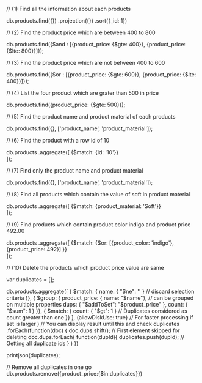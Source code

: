 // (1) Find all the information about each products

db.products.find({})
   .projection({})
   .sort({_id: 1})
   
// (2) Find the product price which are between 400 to 800

db.products.find({$and : [{product_price: {$gte: 400}}, {product_price: {$lte: 800}}]});

// (3) Find the product price which are not between 400 to 600

db.products.find({$or : [{product_price: {$gte: 600}}, {product_price: {$lte: 400}}]});

// (4) List the four product which are grater than 500 in price 

db.products.find({product_price: {$gte: 500}});

// (5) Find the product name and product material of each products

db.products.find({}, ['product_name', 'product_material']);

// (6) Find the product with a row id of 10

db.products
    .aggregate([
        {$match: {id: '10'}}    
]);

// (7) Find only the product name and product material

db.products.find({}, ['product_name', 'product_material']);

// (8) Find all products which contain the value of soft in product material 

db.products
    .aggregate([
        {$match: {product_material: 'Soft'}}    
]);

// (9) Find products which contain product color indigo and product price 492.00

db.products
    .aggregate([
        {$match: {$or: [{product_color: 'indigo'}, {product_price: 492}] }}    
]);

// (10) Delete the products which product price value are same

var duplicates = [];

db.products.aggregate([
  { $match: { 
    name: { "$ne": '' }  // discard selection criteria
  }},
  { $group: { 
    product_price: { name: "$name"}, // can be grouped on multiple properties 
    dups: { "$addToSet": "$product_price" }, 
    count: { "$sum": 1 } 
  }},
  { $match: { 
    count: { "$gt": 1 }    // Duplicates considered as count greater than one
  }}
],
{allowDiskUse: true}       // For faster processing if set is larger
)               // You can display result until this and check duplicates 
.forEach(function(doc) {
    doc.dups.shift();      // First element skipped for deleting
    doc.dups.forEach( function(dupId){ 
        duplicates.push(dupId);   // Getting all duplicate ids
        }
    )
})

printjson(duplicates);     

// Remove all duplicates in one go    
db.products.remove({product_price:{$in:duplicates}})  
